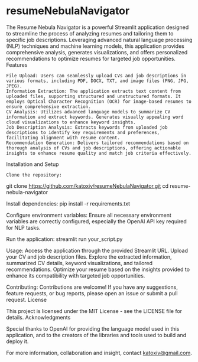 # resumeNebulaNavigator

The Resume Nebula Navigator is a powerful Streamlit application designed to streamline the process of analyzing resumes and tailoring them to specific job descriptions. Leveraging advanced natural language processing (NLP) techniques and machine learning models, this application provides comprehensive analysis, generates visualizations, and offers personalized recommendations to optimize resumes for targeted job opportunities.
Features

    File Upload: Users can seamlessly upload CVs and job descriptions in various formats, including PDF, DOCX, TXT, and image files (PNG, JPG, JPEG).
    Information Extraction: The application extracts text content from uploaded files, supporting structured and unstructured formats. It employs Optical Character Recognition (OCR) for image-based resumes to ensure comprehensive extraction.
    CV Analysis: Utilizes advanced language models to summarize CV information and extract keywords. Generates visually appealing word cloud visualizations to enhance keyword insights.
    Job Description Analysis: Extracts keywords from uploaded job descriptions to identify key requirements and preferences, facilitating alignment with resume content.
    Recommendation Generation: Delivers tailored recommendations based on thorough analysis of CVs and job descriptions, offering actionable insights to enhance resume quality and match job criteria effectively.

Installation and Setup

    Clone the repository:
git clone https://github.com/katoxiv/resumeNebulaNavigator.git
cd resume-nebula-navigator

Install dependencies:
pip install -r requirements.txt

Configure environment variables:
    Ensure all necessary environment variables are correctly configured, especially the OpenAI API key required for NLP tasks.

Run the application:
    streamlit run your_script.py

Usage:
    Access the application through the provided Streamlit URL.
    Upload your CV and job description files.
    Explore the extracted information, summarized CV details, keyword visualizations, and tailored recommendations.
    Optimize your resume based on the insights provided to enhance its compatibility with targeted job opportunities.

Contributing:
Contributions are welcome! If you have any suggestions, feature requests, or bug reports, please open an issue or submit a pull request.
License

This project is licensed under the MIT License - see the LICENSE file for details.
Acknowledgments

Special thanks to OpenAI for providing the language model used in this application, and to the creators of the libraries and tools used to build and deploy it.

For more information, collaboration and insight, contact katoxiv@gmail.com.
